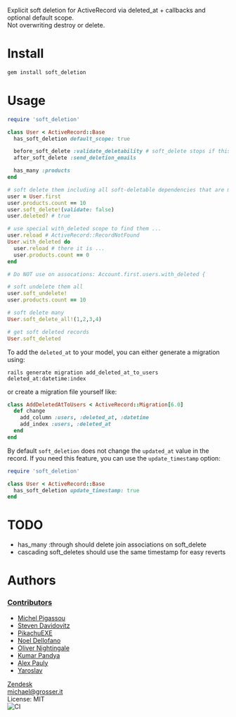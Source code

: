 Explicit soft deletion for ActiveRecord via deleted_at + callbacks and optional default scope.<br/>
Not overwriting destroy or delete.

Install
=======

```Bash
gem install soft_deletion
```

Usage
=====

```Ruby
require 'soft_deletion'

class User < ActiveRecord::Base
  has_soft_deletion default_scope: true

  before_soft_delete :validate_deletability # soft_delete stops if this returns false
  after_soft_delete :send_deletion_emails

  has_many :products
end

# soft delete them including all soft-deletable dependencies that are marked as :destroy, :delete_all, :nullify
user = User.first
user.products.count == 10
user.soft_delete!(validate: false)
user.deleted? # true

# use special with_deleted scope to find them ...
user.reload # ActiveRecord::RecordNotFound
User.with_deleted do
  user.reload # there it is ...
  user.products.count == 0
end

# Do NOT use on assocations: Account.first.users.with_deleted {

# soft undelete them all
user.soft_undelete!
user.products.count == 10

# soft delete many
User.soft_delete_all!(1,2,3,4)

# get soft deleted records
User.soft_deleted
```

To add the `deleted_at` to your model, you can either generate a migration using:

```
rails generate migration add_deleted_at_to_users deleted_at:datetime:index
```

or create a migration file yourself like:

```Ruby
class AddDeletedAtToUsers < ActiveRecord::Migration[6.0]
  def change
    add_column :users, :deleted_at, :datetime
    add_index :users, :deleted_at
  end
end
```

By default `soft_deletion` does not change the `updated_at` value in the record. If you need this feature, you can use the `update_timestamp` option:

```Ruby
require 'soft_deletion'

class User < ActiveRecord::Base
  has_soft_deletion update_timestamp: true
end
```


TODO
====
 - has_many :through should delete join associations on soft_delete
 - cascading soft_deletes should use the same timestamp for easy reverts

Authors
=======

### [Contributors](https://github.com/grosser/soft_deletion/contributors)
 - [Michel Pigassou](https://github.com/Dagnan)
 - [Steven Davidovitz](https://github.com/steved555)
 - [PikachuEXE](https://github.com/PikachuEXE)
 - [Noel Dellofano](https://github.com/pinkvelociraptor)
 - [Oliver Nightingale](https://github.com/olivernn)
 - [Kumar Pandya](https://github.com/kpandya91)
 - [Alex Pauly](https://github.com/apauly)
 - [Yaroslav](https://github.com/viralpraxis)

[Zendesk](http://zendesk.com)<br/>
michael@grosser.it<br/>
License: MIT<br/>
![CI](https://github.com/grosser/soft_deletion/workflows/CI/badge.svg)
